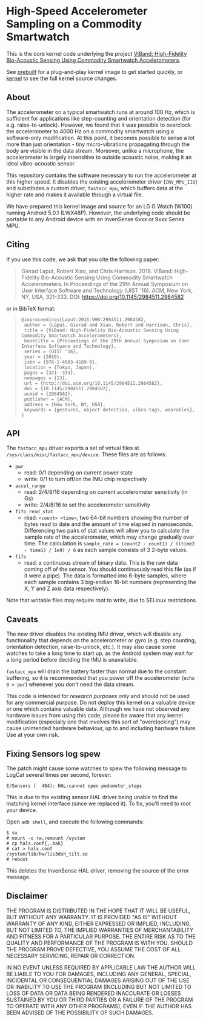 # High-Speed Accelerometer Sampling on a Commodity Smartwatch

This is the core kernel code underlying the project [ViBand: High-Fidelity Bio-Acoustic Sensing Using Commodity Smartwatch Accelerometers](https://www.robertxiao.ca/research/viband/).

See [prebuilt](prebuilt) for a plug-and-play kernel image to get started quickly, or [kernel](kernel) to see the full kernel source changes.

## About

The accelerometer on a typical smartwatch runs at around 100 Hz, which is sufficient for applications like step-counting and orientation detection (for e.g. raise-to-unlock). However, we found that it was possible to overclock the accelerometer to 4000 Hz on a commodity smartwatch using a software-only modification. At this point, it becomes possible to sense a lot more than just orientation - tiny micro-vibrations propagating through the body are visible in the data stream. Moreover, unlike a microphone, the accelerometer is largely insensitive to outside acoustic noise, making it an ideal vibro-acoustic sensor.

This repository contains the software necessary to run the accelerometer at this higher speed. It disables the existing accelerometer driver (`INV_MPU_IIO`) and substitutes a custom driver, `fastacc_mpu`, which buffers data at the higher rate and makes it available through a virtual file.

We have prepared this kernel image and source for an LG G Watch (W100) running Android 5.0.1 (LWX48P). However, the underlying code should be portable to any Android device with an InvenSense 6xxx or 9xxx Series MPU.

## Citing

If you use this code, we ask that you cite the following paper:

> Gierad Laput, Robert Xiao, and Chris Harrison. 2016. ViBand: High-Fidelity Bio-Acoustic Sensing Using Commodity Smartwatch Accelerometers. In Proceedings of the 29th Annual Symposium on User Interface Software and Technology (UIST '16). ACM, New York, NY, USA, 321-333. DOI: https://doi.org/10.1145/2984511.2984582

or in BibTeX format:

>     @inproceedings{Laput:2016:VHB:2984511.2984582,
>      author = {Laput, Gierad and Xiao, Robert and Harrison, Chris},
>      title = {ViBand: High-Fidelity Bio-Acoustic Sensing Using Commodity Smartwatch Accelerometers},
>      booktitle = {Proceedings of the 29th Annual Symposium on User Interface Software and Technology},
>      series = {UIST '16},
>      year = {2016},
>      isbn = {978-1-4503-4189-9},
>      location = {Tokyo, Japan},
>      pages = {321--333},
>      numpages = {13},
>      url = {http://doi.acm.org/10.1145/2984511.2984582},
>      doi = {10.1145/2984511.2984582},
>      acmid = {2984582},
>      publisher = {ACM},
>      address = {New York, NY, USA},
>      keywords = {gestures, object detection, vibro-tags, wearables},
>     }

## API
The `fastacc_mpu` driver exports a set of virtual files at `/sys/class/misc/fastacc_mpu/device`. These files are as follows:

- `pwr`
    - read: 0/1 depending on current power state
    - write: 0/1 to turn off/on the IMU chip respectively
- `accel_range`
    - read: 2/4/8/16 depending on current accelerometer sensitivity (in Gs)
    - write: 2/4/8/16 to set the accelerometer sensitivity
- `fifo_read_stat`
    - read: `<count> <time>`, two 64-bit numbers showing the number of bytes read to date and the amount of time elapsed in nanoseconds. Differencing two pairs of stat values will allow you to calculate the sample rate of the accelerometer, which may change gradually over time. The calculation is `sample_rate = (count2 - count1) / ((time2 - time1) / 1e9) / 6` as each sample consists of 3 2-byte values.
- `fifo`
    - read: a continuous stream of binary data. This is the raw data coming off of the sensor. You should continuously read this file (as if it were a pipe). The data is formatted into 6-byte samples, where each sample contains 3 big-endian 16-bit numbers (representing the X, Y and Z axis data respectively).

Note that writable files may require root to write, due to SELinux restrictions.

## Caveats

The new driver disables the existing IMU driver, which will disable any functionality that depends on the accelerometer or gyro (e.g. step counting, orientation detection, raise-to-unlock, etc.). It may also cause some watches to take a long time to start up, as the Android system may wait for a long period before deciding the IMU is unavailable.

`fastacc_mpu` will drain the battery faster than normal due to the constant buffering, so it is recommended that you power off the accelerometer (`echo 0 > pwr`) whenever you don't need the data stream.

This code is intended for *research purposes only* and should not be used for any commercial purpose. Do not deploy this kernel on a valuable device or one which contains valuable data. Although we have not observed any hardware issues from using this code, please be aware that any kernel modification (especially one that involves this sort of "overclocking") may cause unintended hardware behaviour, up to and including hardware failure. Use at your own risk.

## Fixing Sensors log spew

The patch might cause some watches to spew the following message to LogCat several times per second, forever:

    E/Sensors (  484): HAL:cannot open pedometer_steps

This is due to the existing sensor HAL driver being unable to find the matching kernel interface (since we replaced it). To fix, you'll need to root your device.

Open `adb shell`, and execute the following commands:

    $ su
    # mount -o rw,remount /system
    # cp hals.conf{,.bak}
    # cat > hals.conf
    /system/lib/hw/lis3dsh_tilt.so
    # reboot

This deletes the InvenSense HAL driver, removing the source of the error message.

## Disclaimer

THE PROGRAM IS DISTRIBUTED IN THE HOPE THAT IT WILL BE USEFUL, BUT WITHOUT ANY WARRANTY. IT IS PROVIDED "AS IS" WITHOUT WARRANTY OF ANY KIND, EITHER EXPRESSED OR IMPLIED, INCLUDING, BUT NOT LIMITED TO, THE IMPLIED WARRANTIES OF MERCHANTABILITY AND FITNESS FOR A PARTICULAR PURPOSE. THE ENTIRE RISK AS TO THE QUALITY AND PERFORMANCE OF THE PROGRAM IS WITH YOU. SHOULD THE PROGRAM PROVE DEFECTIVE, YOU ASSUME THE COST OF ALL NECESSARY SERVICING, REPAIR OR CORRECTION.

IN NO EVENT UNLESS REQUIRED BY APPLICABLE LAW THE AUTHOR WILL BE LIABLE TO YOU FOR DAMAGES, INCLUDING ANY GENERAL, SPECIAL, INCIDENTAL OR CONSEQUENTIAL DAMAGES ARISING OUT OF THE USE OR INABILITY TO USE THE PROGRAM (INCLUDING BUT NOT LIMITED TO LOSS OF DATA OR DATA BEING RENDERED INACCURATE OR LOSSES SUSTAINED BY YOU OR THIRD PARTIES OR A FAILURE OF THE PROGRAM TO OPERATE WITH ANY OTHER PROGRAMS), EVEN IF THE AUTHOR HAS BEEN ADVISED OF THE POSSIBILITY OF SUCH DAMAGES.

